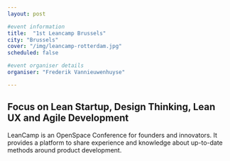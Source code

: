 ```yaml
---
layout: post

#event information
title:  "1st Leancamp Brussels"
city: "Brussels"
cover: "/img/leancamp-rotterdam.jpg"
scheduled: false

#event organiser details
organiser: "Frederik Vannieuwenhuyse"

---
```

## Focus on Lean Startup, Design Thinking, Lean UX and Agile Development

LeanCamp is an OpenSpace Conference for founders and innovators. It provides a platform to share experience and knowledge about up-to-date methods around product development.
